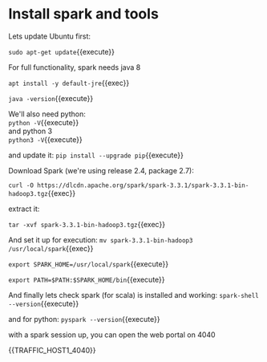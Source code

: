 # Install spark and tools

Lets update Ubuntu first:

`sudo apt-get update`{{execute}}

For full functionality, spark needs java 8

`apt install -y default-jre`{{exec}} 

`java -version`{{execute}}

We'll also need python:   
`python -V`{{execute}}   
 and python 3   
 `python3 -V`{{execute}}   

and update it:
`pip install --upgrade pip`{{execute}}


Download Spark (we're using release 2.4, package 2.7):

`curl -O https://dlcdn.apache.org/spark/spark-3.3.1/spark-3.3.1-bin-hadoop3.tgz`{{exec}}

extract it:

`tar -xvf spark-3.3.1-bin-hadoop3.tgz`{{exec}}


And set it up for execution:
`mv spark-3.3.1-bin-hadoop3 /usr/local/spark`{{exec}}


`export SPARK_HOME=/usr/local/spark`{{execute}}

`export PATH=$PATH:$SPARK_HOME/bin`{{execute}}


And finally lets check spark (for scala) is installed and working:
`spark-shell --version`{{execute}} 

and for python:
`pyspark --version`{{execute}}

with a spark session up, you can open the web portal on 4040

{{TRAFFIC_HOST1_4040}}

